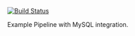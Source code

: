 [![Build Status](https://cloud.drone.io/api/badges/drone-demos/drone-demo-mysql/status.svg)](https://cloud.drone.io/drone-demos/drone-demo-mysql)

Example Pipeline with MySQL integration.
